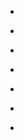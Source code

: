 
- [](/2021/04/mvsss1/)

- [](/2021/01/gix8ts5/)

- [](/2020/08/g341dg1/)

- [](/2020/08/g1plnbb/)

- [](/2020/08/g1kj9db/)

- [](/2020/06/fwhtsdx/)

- [](/2019/06/eqkw4af/)
